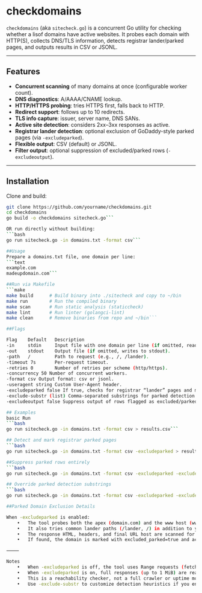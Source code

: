 # checkdomains

`checkdomains` (aka `sitecheck.go`) is a concurrent Go utility for checking whether a lisof domains have active websites.
It probes each domain with HTTP(S), collects DNS/TLS information, detects registrar lander/parked pages, and outputs results in CSV or JSONL.

---

## Features

- **Concurrent scanning** of many domains at once (configurable worker count).
- **DNS diagnostics**: A/AAAA/CNAME lookup.
- **HTTP/HTTPS probing**: tries HTTPS first, falls back to HTTP.
- **Redirect support**: follows up to 10 redirects.
- **TLS info capture**: issuer, server name, DNS SANs.
- **Active site detection**: considers 2xx–3xx responses as active.
- **Registrar lander detection**: optional exclusion of GoDaddy-style parked pages (via `-excludeparked`).
- **Flexible output**: CSV (default) or JSONL.
- **Filter output**: optional suppression of excluded/parked rows (`-excludeoutput`).

---

## Installation

Clone and build:

```bash
git clone https://github.com/yourname/checkdomains.git
cd checkdomains
go build -o checkdomains sitecheck.go```

OR run directly without building:
```bash
go run sitecheck.go -in domains.txt -format csv```

##Usage
Prepare a domains.txt file, one domain per line:
```text
example.com
madeupdomain.com```

##Run via Makefile
```make
make build      # Build binary into ./sitecheck and copy to ~/bin
make run        # Run the compiled binary
make scan       # Run static analysis (staticcheck)
make lint       # Run linter (golangci-lint)
make clean      # Remove binaries from repo and ~/bin```

##Flags

Flag    Default   Description
-in     stdin     Input file with one domain per line (if omitted, reads from stdin).
-out    stdout    Output file (if omitted, writes to stdout).
-path   /         Path to request (e.g., /, /lander).
-timeout 7s       Per-request timeout.
-retries 0        Number of retries per scheme (http/https).
-concurrency 50 Number of concurrent workers.
-format csv Output format: csv or jsonl.
-useragent string Custom User-Agent header.
-excludeparked false If true, checks for registrar “lander” pages and marks them excluded.
-exclude-substr (list) Comma-separated substrings for parked detection. Defaults include:godaddy, wsimg.com, secureservercdn.net, godaddysites.com, myftpupload.com.
-excludeoutput false Suppress output of rows flagged as excluded/parked.

## Examples
basic Run
```bash
go run sitecheck.go -in domains.txt -format csv > results.csv```

## Detect and mark registrar parked pages
```bash
go run sitecheck.go -in domains.txt -format csv -excludeparked > results.csv```

##Suppress parked rows entirely
```bash
go run sitecheck.go -in domains.txt -format csv -excludeparked -excludeoutput > results.csv```

## Override parked detection substrings
```bash
go run sitecheck.go -in domains.txt -format csv -excludeparked -exclude-substr "godaddy,bluehost,sedo,examplecdn.com" > results.csv```

##Parked Domain Exclusion Details

When -excludeparked is enabled:
	•	The tool probes both the apex (domain.com) and the www host (www.domain.com).
	•	It also tries common lander paths (/lander, /) in addition to your requested -path.
	•	The response HTML, headers, and final URL host are scanned for parked indicators.
	•	If found, the domain is marked with excluded_parked=true and active=false.

⸻

Notes
	•	When -excludeparked is off, the tool uses Range requests (fetches only the first bytes) for speed.
	•	When -excludeparked is on, full responses (up to 1 MiB) are read to ensure detection.
	•	This is a reachability checker, not a full crawler or uptime monitor.
	•	Use -exclude-substr to customize detection heuristics if you encounter other registrars.
